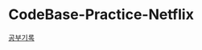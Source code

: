 # CodeBase-Practice-Netflix

[공부기록](https://lenalog.notion.site/UI-fcdf14f736a54b94aa7f98c87012a562)

